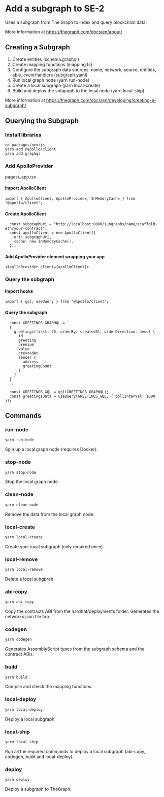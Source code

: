 # Add a subgraph to SE-2

Uses a subgraph from The Graph to index and query blockchain data.

More information at https://thegraph.com/docs/en/about/

## Creating a Subgraph

1. Create entities (schema.graphql)
2. Create mapping functions (mapping.ts)
3. Configure the subgraph data sources: name, network, source, entities, abis, eventHandlers (subgraph.yaml)
4. Run local graph node (yarn run-node)
5. Create a local subgraph (yarn local-create)
6. Build and deploy the subgraph to the local node (yarn local-ship)

More information at https://thegraph.com/docs/en/developing/creating-a-subgraph/

## Querying the Subgraph

### Install libraries

```
cd packages/nextjs
yarn add @apollo/client
yarn add graphql
```

### Add ApolloProvider

pages/_app.tsx

#### Import ApolloClient

```
import { ApolloClient, ApolloProvider, InMemoryCache } from "@apollo/client";
```

#### Create ApolloClient

```
  const subgraphUri = "http://localhost:8000/subgraphs/name/scaffold-eth/your-contract";
  const apolloClient = new ApolloClient({
    uri: subgraphUri,
    cache: new InMemoryCache(),
  });
```

#### Add ApolloProvider element wrapping your app

```
<ApolloProvider client={apolloClient}>
```

### Query the subgraph


#### Import hooks

```
import { gql, useQuery } from "@apollo/client";
```

#### Query the subgraph

```
  const GREETINGS_GRAPHQL = `
  {
    greetings(first: 25, orderBy: createdAt, orderDirection: desc) {
      id
      greeting
      premium
      value
      createdAt
      sender {
        address
        greetingCount
      }
    }
  }
  `;

  const GREETINGS_GQL = gql(GREETINGS_GRAPHQL);
  const greetingsData = useQuery(GREETINGS_GQL, { pollInterval: 1000 });
```

## Commands

### run-node

```sh
yarn run-node
```

Spin up a local graph node (requires Docker).

### stop-node

```sh
yarn stop-node
```

Stop the local graph node.

### clean-node

```sh
yarn clean-node
```

Remove the data from the local graph node.

### local-create

```sh
yarn local-create
```

Create your local subgraph (only required once).

### local-remove

```sh
yarn local-remove
```

Delete a local subgprah.

### abi-copy

```sh
yarn abi-copy
```

Copy the contracts ABI from the hardhat/deployments folder. Generates the networks.json file too.

### codegen

```sh
yarn codegen
```

Generates AssemblyScript types from the subgraph schema and the contract ABIs.

### build

```sh
yarn build
```

Compile and check the mapping functions.

### local-deploy

```sh
yarn local-deploy
```

Deploy a local subgraph.

### local-ship

```sh
yarn local-ship
```

Run all the required commands to deploy a local subgraph (abi-copy, codegen, build and local-deploy).

### deploy

```sh
yarn deploy
```

Deploy a subgraph to TheGraph.
